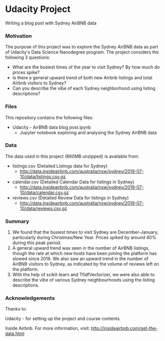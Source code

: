 # Udacity Project
Writing a blog post with Sydney AirBNB data

### Motivation

The purpose of this project was to explore the Sydney AirBNB data as part of Udacity's Data Science Nanodegree program. The project considers the following 3 questions:
- What are the busiest times of the year to visit Sydney? By how much do prices spike?
- Is there a general upward trend of both new Airbnb listings and total Airbnb visitors to Sydney?
- Can you describe the vibe of each Sydney neighborhood using listing descriptions?

### Files

This repository contains the following files:
- Udacity - AirBNB data blog post.ipynb
  - Jupyter notebook exploring and analysing the Sydney AirBNB data
  
### Data
  
The data used in this project (860MB unzipped) is available from:
- listings.csv (Detailed Listings data for Sydney)
  - http://data.insideairbnb.com/australia/nsw/sydney/2019-07-10/data/listings.csv.gz
- calendar.csv (Detailed Calendar Data for listings in Sydney)
  - http://data.insideairbnb.com/australia/nsw/sydney/2019-07-10/data/calendar.csv.gz
- reviews.csv (Detailed Review Data for listings in Sydney)
  - http://data.insideairbnb.com/australia/nsw/sydney/2019-07-10/data/reviews.csv.gz

### Summary

1) We found that the busiest times to visit Sydney are December-January, particularly during Christmas/New Year. Prices spiked by around 40% during this peak period.
2) A general upward trend was seen in the number of AirBNB listings, though the rate at which new hosts have been joining the platform has slowed since 2016. We also saw an upward trend in the number of AirBNB visitors to Sydney, as indicated by the volume of reviews left on the platform.
3) With the help of scikit-learn and TfidfVectorizer, we were also able to describe the vibe of various Sydney neighbourhoods using the listing descriptions.

### Acknowledgements

Thanks to:

Udacity - for setting up the project and course contents.

Inside Airbnb. For more information, visit: http://insideairbnb.com/get-the-data.html

